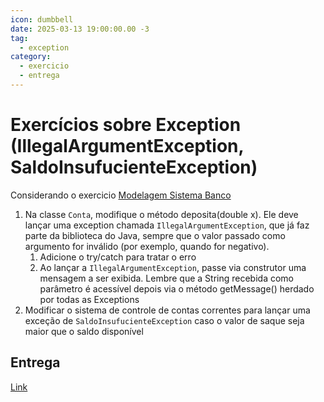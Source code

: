 ```yaml
---
icon: dumbbell
date: 2025-03-13 19:00:00.00 -3
tag:
  - exception
category:
  - exercicio
  - entrega
---
```


# Exercícios sobre Exception (IllegalArgumentException, SaldoInsufucienteException)

Considerando o exercicio [Modelagem Sistema Banco](./15_exercicio_Heranca4%20Banco.md)

1. Na classe `Conta`, modifique o método deposita(double x). Ele deve lançar uma exception chamada `IllegalArgumentException`, que já faz parte da biblioteca do Java, sempre que o valor passado como argumento for inválido (por exemplo, quando for negativo).
    1. Adicione o try/catch para tratar o erro
    1. Ao lançar a `IllegalArgumentException`, passe via construtor uma mensagem a ser exibida. Lembre que a String recebida como parâmetro é acessível depois via o método getMessage() herdado por todas as Exceptions
1. Modificar o sistema de controle de contas correntes para lançar uma exceção de `SaldoInsufucienteException` caso o valor de saque seja maior que o saldo disponível

## Entrega

[Link](https://classroom.github.com/a/dCypIxh9)